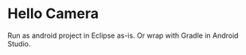 Hello Camera
============

Run as android project in Eclipse as-is. Or wrap with Gradle in Android Studio.

